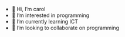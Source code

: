 - 👋 Hi, I’m carol
- 👀 I’m interested in programming
- 🌱 I’m currently learning ICT 
- 💞️ I’m looking to collaborate on programming 


<!---
carolsambale/carolsambale is a ✨ special ✨ repository because its `README.md` (this file) appears on your GitHub profile.
You can click the Preview link to take a look at your changes.
--->
